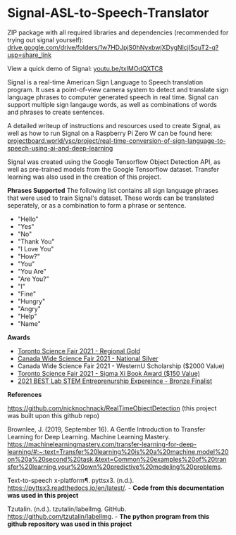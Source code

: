 # Signal-ASL-to-Speech-Translator

ZIP package with all required libraries and dependencies (recommended for trying out signal yourself): [drive.google.com/drive/folders/1w7HDJpjS0hNyxbwjXDygNlcjI5quT2-q?usp=share_link](https://drive.google.com/drive/folders/1w7HDJpjS0hNyxbwjXDygNlcjI5quT2-q?usp=share_link)

View a quick demo of Signal:
[youtu.be/txIMOdQXTC8](https://www.youtube.com/watch?v=txIMOdQXTC8)

Signal is a real-time American Sign Language to Speech translation program. It uses a point-of-view camera system to detect and translate sign language phrases to computer generated speech in real time. Signal can support multiple sign langauge words, as well as combinations of words and phrases to create sentences. 

A detailed writeup of instructions and resources used to create Signal, as well as how to run Signal on a Raspberry Pi Zero W can be found here:
[projectboard.world/ysc/project/real-time-conversion-of-sign-language-to-speech-using-ai-and-deep-learning](https://projectboard.world/ysc/project/real-time-conversion-of-sign-language-to-speech-using-ai-and-deep-learning)

Signal was created using the Google Tensorflow Object Detection API, as well as pre-trained models from the Google Tensorflow dataset. Transfer learning was also used in the creation of this project.

**Phrases Supported**
The following list contains all sign language phrases that were used to train Signal's dataset. These words can be translated seperately, or as a combination to form a phrase or sentence.

* "Hello"
* "Yes"
* "No"
* "Thank You"
* "I Love You"
* "How?"
* "You"
* "You Are"
* "Are You?"
* "I"
* "Fine"
* "Hungry"
* "Angry"
* "Help"
* "Name"


**Awards**
* [Toronto Science Fair 2021 - Regional Gold](https://www.torontosciencefair.ca/previous-fairs/2021-gold-medal-recipients#h.lr3yzoszwmvv)
* [Canada Wide Science Fair 2021 - National Silver](https://projectboard.world/ysc/project/real-time-conversion-of-sign-language-to-speech-using-ai-and-deep-learning)
* Canada Wide Science Fair 2021 - WesternU Scholarship ($2000 Value)
* [Toronto Science Fair 2021 - Sigma Xi Book Award ($150 Value)](https://www.torontosciencefair.ca/previous-fairs/2021-special-award-recipients#h.c7cz7cmwg68u)
* [2021 BEST Lab STEM Entreprenurship Expereince - Bronze Finalist](https://www.instagram.com/p/CS9xKT3ra_Q/)

**References**

https://github.com/nicknochnack/RealTimeObjectDetection (this project was built upon this github repo)

Brownlee, J. (2019, September 16). A Gentle Introduction to Transfer Learning for Deep Learning. Machine Learning Mastery. https://machinelearningmastery.com/transfer-learning-for-deep-learning/#:~:text=Transfer%20learning%20is%20a%20machine,model%20on%20a%20second%20task.&text=Common%20examples%20of%20transfer%20learning,your%20own%20predictive%20modeling%20problems.

Text-to-speech x-platform¶. pyttsx3. (n.d.). https://pyttsx3.readthedocs.io/en/latest/. - **Code from this documentation was used in this project**

Tzutalin. (n.d.). tzutalin/labelImg. GitHub. https://github.com/tzutalin/labelImg. - **The python program from this github repository was used in this project**





